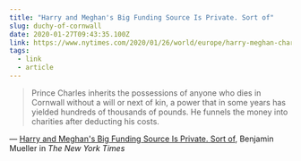 ```yaml
---
title: "Harry and Meghan's Big Funding Source Is Private. Sort of"
slug: duchy-of-cornwall
date: 2020-01-27T09:43:35.100Z
link: https://www.nytimes.com/2020/01/26/world/europe/harry-meghan-charles-duchy-of-cornwall.html
tags:
  - link
  - article
---
```


> Prince Charles inherits the possessions of anyone who dies in Cornwall without a will or next of kin, a power that in some years has yielded hundreds of thousands of pounds. He funnels the money into charities after deducting his costs.

&mdash; [Harry and Meghan's Big Funding Source Is Private. Sort of](https://www.nytimes.com/2020/01/26/world/europe/harry-meghan-charles-duchy-of-cornwall.html), Benjamin Mueller in _The New York Times_
